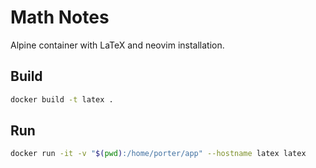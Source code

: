 # Math Notes

Alpine container with LaTeX and neovim installation.

## Build

```sh
docker build -t latex .
```

## Run

```sh
docker run -it -v "$(pwd):/home/porter/app" --hostname latex latex
```

